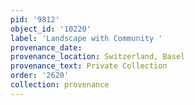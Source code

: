 ```yaml
---
pid: '9812'
object_id: '10220'
label: 'Landscape with Community '
provenance_date:
provenance_location: Switzerland, Basel
provenance_text: Private Collection
order: '2620'
collection: provenance
---
```

